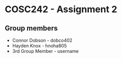 # COSC242 - Assignment 2

## Group members
* Connor Dobson - dobco402
* Hayden Knox - hnoha805
* 3rd Group Member - username
